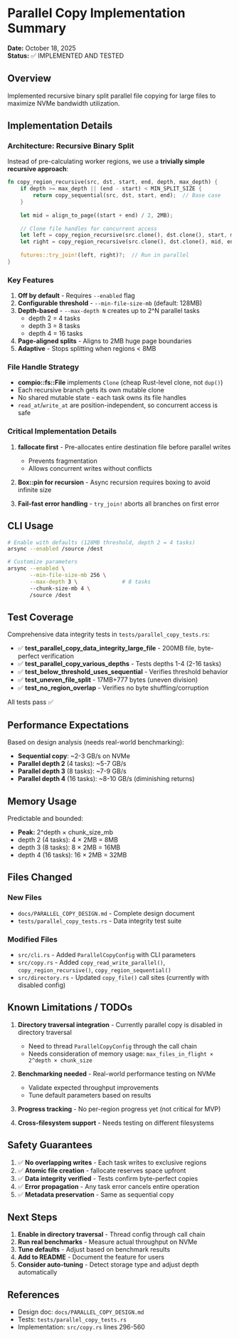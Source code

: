 # Parallel Copy Implementation Summary

**Date:** October 18, 2025  
**Status:** ✅ IMPLEMENTED AND TESTED

## Overview

Implemented recursive binary split parallel file copying for large files to maximize NVMe bandwidth utilization.

## Implementation Details

### Architecture: Recursive Binary Split

Instead of pre-calculating worker regions, we use a **trivially simple recursive approach**:

```rust
fn copy_region_recursive(src, dst, start, end, depth, max_depth) {
    if depth >= max_depth || (end - start) < MIN_SPLIT_SIZE {
        return copy_sequential(src, dst, start, end);  // Base case
    }
    
    let mid = align_to_page((start + end) / 2, 2MB);
    
    // Clone file handles for concurrent access
    let left = copy_region_recursive(src.clone(), dst.clone(), start, mid, depth+1, max_depth);
    let right = copy_region_recursive(src.clone(), dst.clone(), mid, end, depth+1, max_depth);
    
    futures::try_join!(left, right)?;  // Run in parallel
}
```

### Key Features

1. **Off by default** - Requires `--enabled` flag
2. **Configurable threshold** - `--min-file-size-mb` (default: 128MB)
3. **Depth-based** - `--max-depth N` creates up to 2^N parallel tasks
   - depth 2 = 4 tasks
   - depth 3 = 8 tasks
   - depth 4 = 16 tasks
4. **Page-aligned splits** - Aligns to 2MB huge page boundaries
5. **Adaptive** - Stops splitting when regions < 8MB

### File Handle Strategy

- **compio::fs::File** implements `Clone` (cheap Rust-level clone, not `dup()`)
- Each recursive branch gets its own mutable clone
- No shared mutable state - each task owns its file handles
- `read_at`/`write_at` are position-independent, so concurrent access is safe

### Critical Implementation Details

1. **fallocate first** - Pre-allocates entire destination file before parallel writes
   - Prevents fragmentation
   - Allows concurrent writes without conflicts
   
2. **Box::pin for recursion** - Async recursion requires boxing to avoid infinite size
   
3. **Fail-fast error handling** - `try_join!` aborts all branches on first error

## CLI Usage

```bash
# Enable with defaults (128MB threshold, depth 2 = 4 tasks)
arsync --enabled /source /dest

# Customize parameters  
arsync --enabled \
       --min-file-size-mb 256 \
       --max-depth 3 \              # 8 tasks
       --chunk-size-mb 4 \
       /source /dest
```

## Test Coverage

Comprehensive data integrity tests in `tests/parallel_copy_tests.rs`:

- ✅ **test_parallel_copy_data_integrity_large_file** - 200MB file, byte-perfect verification
- ✅ **test_parallel_copy_various_depths** - Tests depths 1-4 (2-16 tasks)
- ✅ **test_below_threshold_uses_sequential** - Verifies threshold behavior
- ✅ **test_uneven_file_split** - 17MB+777 bytes (uneven division)
- ✅ **test_no_region_overlap** - Verifies no byte shuffling/corruption

All tests pass ✅

## Performance Expectations

Based on design analysis (needs real-world benchmarking):

- **Sequential copy**: ~2-3 GB/s on NVMe
- **Parallel depth 2** (4 tasks): ~5-7 GB/s
- **Parallel depth 3** (8 tasks): ~7-9 GB/s
- **Parallel depth 4** (16 tasks): ~8-10 GB/s (diminishing returns)

## Memory Usage

Predictable and bounded:
- **Peak:** 2^depth × chunk_size_mb
- depth 2 (4 tasks): 4 × 2MB = 8MB
- depth 3 (8 tasks): 8 × 2MB = 16MB
- depth 4 (16 tasks): 16 × 2MB = 32MB

## Files Changed

### New Files
- `docs/PARALLEL_COPY_DESIGN.md` - Complete design document
- `tests/parallel_copy_tests.rs` - Data integrity test suite

### Modified Files
- `src/cli.rs` - Added `ParallelCopyConfig` with CLI parameters
- `src/copy.rs` - Added `copy_read_write_parallel()`, `copy_region_recursive()`, `copy_region_sequential()`
- `src/directory.rs` - Updated `copy_file()` call sites (currently with disabled config)

## Known Limitations / TODOs

1. **Directory traversal integration** - Currently parallel copy is disabled in directory traversal
   - Need to thread `ParallelCopyConfig` through the call chain
   - Needs consideration of memory usage: `max_files_in_flight × 2^depth × chunk_size`

2. **Benchmarking needed** - Real-world performance testing on NVMe
   - Validate expected throughput improvements
   - Tune default parameters based on results

3. **Progress tracking** - No per-region progress yet (not critical for MVP)

4. **Cross-filesystem support** - Needs testing on different filesystems

## Safety Guarantees

1. ✅ **No overlapping writes** - Each task writes to exclusive regions
2. ✅ **Atomic file creation** - fallocate reserves space upfront
3. ✅ **Data integrity verified** - Tests confirm byte-perfect copies
4. ✅ **Error propagation** - Any task error cancels entire operation
5. ✅ **Metadata preservation** - Same as sequential copy

## Next Steps

1. **Enable in directory traversal** - Thread config through call chain
2. **Run real benchmarks** - Measure actual throughput on NVMe
3. **Tune defaults** - Adjust based on benchmark results
4. **Add to README** - Document the feature for users
5. **Consider auto-tuning** - Detect storage type and adjust depth automatically

## References

- Design doc: `docs/PARALLEL_COPY_DESIGN.md`
- Tests: `tests/parallel_copy_tests.rs`
- Implementation: `src/copy.rs` lines 296-560

